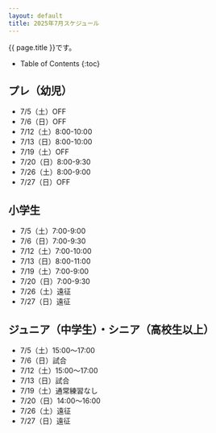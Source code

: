 ```yaml
---
layout: default
title: 2025年7月スケジュール
---
```


{{ page.title }}です。


* Table of Contents
{:toc}

プレ（幼児）
------------------

* 7/5（土）OFF
* 7/6（日）OFF
* 7/12（土）8:00-10:00
* 7/13（日）8:00-10:00
* 7/19（土）OFF
* 7/20（日）8:00-9:30
* 7/26（土）8:00-9:00
* 7/27（日）OFF

小学生
-----------------

* 7/5（土）7:00-9:00
* 7/6（日）7:00-9:30
* 7/12（土）7:00-10:00
* 7/13（日）8:00-11:00
* 7/19（土）7:00-9:00
* 7/20（日）7:00-9:30
* 7/26（土）遠征
* 7/27（日）遠征

ジュニア（中学生）・シニア（高校生以上）
-----------------------------------------

* 7/5（土）15:00～17:00
* 7/6（日）試合
* 7/12（土）15:00～17:00
* 7/13（日）試合
* 7/19（土）通常練習なし
* 7/20（日）14:00～16:00
* 7/26（土）遠征
* 7/27（日）遠征

